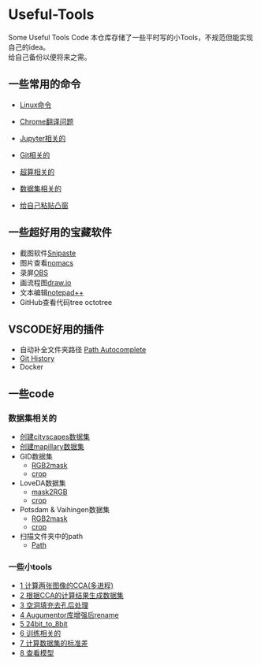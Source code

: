 # Useful-Tools
Some Useful Tools Code
本仓库存储了一些平时写的小Tools，不规范但能实现自己的idea。  
给自己备份以便将来之需。  

## 一些常用的命令
* [Linux命令](docs/Linux%E5%91%BD%E4%BB%A4.md)

* [Chrome翻译问题](docs/Chrome%E7%BF%BB%E8%AF%91%E9%97%AE%E9%A2%98.md)

* [Jupyter相关的](docs/Jupyter%E7%9B%B8%E5%85%B3%E9%97%AE%E9%A2%98.md)

* [Git相关的](docs/Git%E7%9B%B8%E5%85%B3.md)

* [超算相关的](docs/%E8%B6%85%E7%AE%97%E7%9B%B8%E5%85%B3%E7%9A%84.md)
* [数据集相关的](docs/%E6%95%B0%E6%8D%AE%E9%9B%86%E7%9B%B8%E5%85%B3%E7%9A%84.md)
* [给自己粘贴凸窗](docs/%E6%95%B0%E6%8D%AE%E9%9B%86%E7%9B%B8%E5%85%B3%E7%9A%84.md)
## 一些超好用的宝藏软件
* 截图软件[Snipaste](https://www.snipaste.com/)
* 图片查看[nomacs](https://nomacs.org/)
* 录屏[OBS](https://obsproject.com/)
* 画流程图[draw.io](https://draw.io)
* 文本编辑[notepad++](https://notepad-plus-plus.org/downloads/)
* GitHub查看代码tree octotree

## VSCODE好用的插件
- 自动补全文件夹路径 [Path Autocomplete](https://marketplace.visualstudio.com/items?itemName=ionutvmi.path-autocomplete)
- [Git History](https://marketplace.visualstudio.com/items?itemName=donjayamanne.githistory)
- Docker

## 一些code
### 数据集相关的
* [创建cityscapes数据集](code/7-------%E5%88%9B%E5%BB%BAcityscapes%E6%95%B0%E6%8D%AE%E9%9B%86/)
* [创建mapillary数据集](code/8-------%E5%88%9B%E5%BB%BAmapillary%E6%95%B0%E6%8D%AE%E9%9B%86/)
* GID数据集
  * [RGB2mask](code/17-----GID_create_masks_png.ipynb)
  * [crop](code/19-----GID_crop_images.ipynb)
* LoveDA数据集
  * [mask2RGB](code/20------LoveDA_create_vis_png.ipynb)
  * [crop](code/21------LoveDA_crop_images.ipynb)
* Potsdam & Vaihingen数据集
  * [RGB2mask](code/23------Vaihingen_Potsdam_create_masks_png.ipynb)
  * [crop](code/25------Vaihingen_Potsdam_crop_images.ipynb)
* 扫描文件夹中的path
  * [Path](code/path.py)
### 一些小tools
* [1 计算两张图像的CCA(多进程)](code/2.5-----%E8%AE%A1%E7%AE%97%E5%9B%BE%E5%83%8F%E7%9A%84CCA%E5%A4%9A%E8%BF%9B%E7%A8%8B.py)
* [2 根据CCA的计算结果生成数据集](code/3-------%E6%A0%B9%E6%8D%AECCA%E7%BB%93%E6%9E%9CCreate_Dataset.py)
* [3 空洞填充去孔后处理](code/5-------%E7%A9%BA%E6%B4%9E%E5%A1%AB%E5%85%85%E5%8E%BB%E9%99%A4%E7%A9%BA%E9%9A%99.py) 
* [4 Augumentor库增强后rename](https://github.com/AI-Tianlong/Useful-Tools/blob/main/code/6-------Augumentor_rename.py)
* [5 24bit_to_8bit](https://github.com/AI-Tianlong/Useful-Tools/blob/main/code/8-------24bit_2_8bit.py)
* [6 训练相关的](https://github.com/AI-Tianlong/Useful-Tools/blob/main/code/26------train_final.py)
* [7 计算数据集的标准差](https://github.com/AI-Tianlong/Useful-Tools/blob/main/code/14------%E8%AE%A1%E7%AE%97%E6%95%B0%E6%8D%AE%E9%9B%86%E7%9A%84%E6%A0%87%E5%87%86%E5%B7%AE.ipynb)
* [8 查看模型](https://github.com/AI-Tianlong/Useful-Tools/blob/main/code/10------%E6%9F%A5%E7%9C%8B%E6%A8%A1%E5%9E%8B.ipynb)
